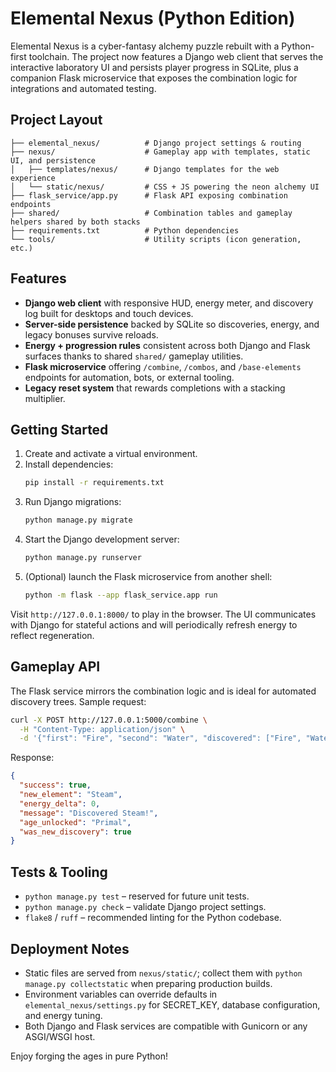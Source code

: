 # Elemental Nexus (Python Edition)

Elemental Nexus is a cyber-fantasy alchemy puzzle rebuilt with a Python-first toolchain.
The project now features a Django web client that serves the interactive laboratory UI and
persists player progress in SQLite, plus a companion Flask microservice that exposes the
combination logic for integrations and automated testing.

## Project Layout

```
├── elemental_nexus/          # Django project settings & routing
├── nexus/                    # Gameplay app with templates, static UI, and persistence
│   ├── templates/nexus/      # Django templates for the web experience
│   └── static/nexus/         # CSS + JS powering the neon alchemy UI
├── flask_service/app.py      # Flask API exposing combination endpoints
├── shared/                   # Combination tables and gameplay helpers shared by both stacks
├── requirements.txt          # Python dependencies
└── tools/                    # Utility scripts (icon generation, etc.)
```

## Features

- **Django web client** with responsive HUD, energy meter, and discovery log built for
  desktops and touch devices.
- **Server-side persistence** backed by SQLite so discoveries, energy, and legacy bonuses
  survive reloads.
- **Energy + progression rules** consistent across both Django and Flask surfaces thanks
  to shared `shared/` gameplay utilities.
- **Flask microservice** offering `/combine`, `/combos`, and `/base-elements` endpoints for
  automation, bots, or external tooling.
- **Legacy reset system** that rewards completions with a stacking multiplier.

## Getting Started

1. Create and activate a virtual environment.
2. Install dependencies:
   ```bash
   pip install -r requirements.txt
   ```
3. Run Django migrations:
   ```bash
   python manage.py migrate
   ```
4. Start the Django development server:
   ```bash
   python manage.py runserver
   ```
5. (Optional) launch the Flask microservice from another shell:
   ```bash
   python -m flask --app flask_service.app run
   ```

Visit `http://127.0.0.1:8000/` to play in the browser. The UI communicates with Django for
stateful actions and will periodically refresh energy to reflect regeneration.

## Gameplay API

The Flask service mirrors the combination logic and is ideal for automated discovery trees.
Sample request:

```bash
curl -X POST http://127.0.0.1:5000/combine \
  -H "Content-Type: application/json" \
  -d '{"first": "Fire", "second": "Water", "discovered": ["Fire", "Water", "Earth", "Air"]}'
```

Response:

```json
{
  "success": true,
  "new_element": "Steam",
  "energy_delta": 0,
  "message": "Discovered Steam!",
  "age_unlocked": "Primal",
  "was_new_discovery": true
}
```

## Tests & Tooling

- `python manage.py test` – reserved for future unit tests.
- `python manage.py check` – validate Django project settings.
- `flake8` / `ruff` – recommended linting for the Python codebase.

## Deployment Notes

- Static files are served from `nexus/static/`; collect them with `python manage.py collectstatic`
  when preparing production builds.
- Environment variables can override defaults in `elemental_nexus/settings.py` for SECRET_KEY,
  database configuration, and energy tuning.
- Both Django and Flask services are compatible with Gunicorn or any ASGI/WSGI host.

Enjoy forging the ages in pure Python!
